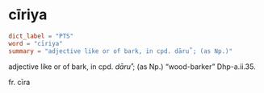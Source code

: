 # cīriya

``` toml
dict_label = "PTS"
word = "cīriya"
summary = "adjective like or of bark, in cpd. dāru˚; (as Np.)"
```

adjective like or of bark, in cpd. *dāru˚*; (as Np.) “wood\-barker” Dhp\-a.ii.35.

fr. cīra

